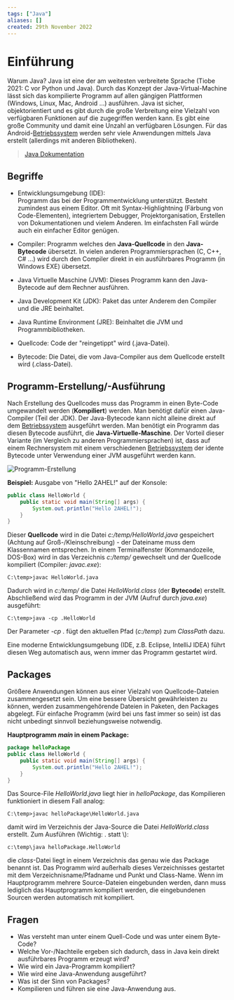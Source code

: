 ```yaml
---
tags: ["Java"]
aliases: []
created: 29th November 2022
---
```


# Einführung

Warum Java? Java ist eine der am weitesten verbreitete Sprache (Tiobe 2021: C vor Python und Java). Durch das Konzept der Java-Virtual-Machine lässt sich das kompilierte Programm auf allen gängigen Plattformen (Windows, Linux, Mac, Android …) ausführen. Java ist sicher, objektorientiert und es gibt durch die große Verbreitung eine Vielzahl von verfügbaren Funktionen auf die zugegriffen werden kann. Es gibt eine große Community und damit eine Unzahl an verfügbaren Lösungen. Für das Android-[Betriebssystem](../Betriebssysteme/{MOC}%20Operating%20Systems.md) werden sehr viele Anwendungen mittels Java erstellt (allerdings mit anderen Bibliotheken).

> [Java Dokumentation](https://docs.oracle.com/en/java/javase/20/index.html)

## Begriffe

- Entwicklungsumgebung (IDE):  
  Programm das bei der Programmentwicklung unterstützt. Besteht zumindest aus einem Editor. Oft mit Syntax-Highlightning (Färbung von Code-Elementen), integriertem Debugger, Projektorganisation, Erstellen von Dokumentationen und vielem Anderen. Im einfachsten Fall würde auch ein einfacher Editor genügen.

- Compiler: Programm welches den **Java-Quellcode** in den **Java-Bytecode** übersetzt. In vielen anderen Programmiersprachen (C, C++, C# …) wird durch den Compiler direkt in ein ausführbares Programm (in Windows EXE) übersetzt.

- Java Virtuelle Maschine (JVM): Dieses Programm kann den Java-Bytecode auf dem Rechner ausführen.

- Java Development Kit (JDK): Paket das unter Anderem den Compiler und die JRE beinhaltet.

- Java Runtime Environment (JRE): Beinhaltet die JVM und Programmbibliotheken.

- Quellcode: Code der "reingetippt" wird (.java-Datei).

- Bytecode: Die Datei, die vom Java-Compiler aus dem Quellcode erstellt wird (.class-Datei).

## Programm-Erstellung/-Ausführung

Nach Erstellung des Quellcodes muss das Programm in einen Byte-Code umgewandelt werden (**Kompiliert**) werden. Man benötigt dafür einen Java-Compiler (Teil der JDK). Der Java-Bytecode kann nicht alleine direkt auf dem [Betriebssystem](../Betriebssysteme/{MOC}%20Operating%20Systems.md) ausgeführt werden. Man benötigt ein Programm das diesen Bytecode ausführt, die **Java-Virtuelle-Maschine**. Der Vorteil dieser Variante (im Vergleich zu anderen Programmiersprachen) ist, dass auf einem Rechnersystem mit einem verschiedenen [Betriebssystem](../Betriebssysteme/{MOC}%20Operating%20Systems.md) der idente Bytecode unter Verwendung einer JVM ausgeführt werden kann.

![Programm-Erstellung](assets/01_Einführung_Erstellung.png "Programm-Erstellung")

**Beispiel:** Ausgabe von "Hello 2AHEL!" auf der Konsole: 

```java
public class HelloWorld {
    public static void main(String[] args) {
        System.out.println("Hello 2AHEL!");
    }
}
```

Dieser **Quellcode** wird in die Datei *c:/temp/HelloWorld.java* gespeichert (Achtung auf Groß-/Kleinschreibung) - der Dateiname muss dem Klassennamen entsprechen. In einem Terminalfenster (Kommandozeile, DOS-Box) wird in das Verzeichnis *c:/temp/* gewechselt und der Quellcode kompiliert (Compiler: *javac.exe*):

```
C:\temp>javac HelloWorld.java
```

Dadurch wird in *c:/temp/* die Datei *HelloWorld.class* (der **Bytecode**) erstellt. Abschließend wird das Programm in der JVM (Aufruf durch *java.exe*) ausgeführt:

```
C:\temp>java -cp .HelloWorld
```

Der Parameter *-cp .* fügt den aktuellen Pfad (*c:/temp*) zum *ClassPath* dazu.

Eine moderne Entwicklungsumgebung (IDE, z.B. Eclipse, IntelliJ IDEA) führt diesen Weg automatisch aus, wenn immer das Programm gestartet wird.

## Packages

Größere Anwendungen können aus einer Vielzahl von Quellcode-Dateien zusammengesetzt sein. Um eine bessere Übersicht gewährleisten zu können, werden zusammengehörende Dateien in Paketen, den Packages abgelegt. Für einfache Programm (wird bei uns fast immer so sein) ist das nicht unbedingt sinnvoll beziehungsweise notwendig.

**Hauptprogramm *main* in einem Package:**

```java
package helloPackage
public class HelloWorld {
	public static void main(String[] args) {
		System.out.println("Hello 2AHEL!");
	}
}
```

Das Source-File *HelloWorld.java* liegt hier in *helloPackage*, das Kompilieren funktioniert in diesem Fall analog:

```
C:\temp>javac helloPackage\HelloWorld.java
```

damit wird im Verzeichnis der Java-Source die Datei *HelloWorld.class* erstellt. Zum Ausführen (Wichtig: . statt \\):

```
c:\temp\java helloPackage.HelloWorld
```

die *class*-Datei liegt in einem Verzeichnis das genau wie das Package benannt ist. Das Programm wird außerhalb dieses Verzeichnisses gestartet mit dem Verzeichnisname/Pfadname und Punkt und Class-Name. Wenn im Hauptprogramm mehrere Source-Dateien eingebunden werden, dann muss lediglich das Hauptprogramm kompiliert werden, die eingebundenen Sourcen werden automatisch mit kompiliert.

## Fragen

- Was versteht man unter einem Quell-Code und was unter einem Byte-Code?
- Welche Vor-/Nachteile ergeben sich dadurch, dass in Java kein direkt ausführbares Programm erzeugt wird?
- Wie wird ein Java-Programm kompiliert?
- Wie wird eine Java-Anwendung ausgeführt?
- Was ist der Sinn von Packages?
- Kompilieren und führen sie eine Java-Anwendung aus.
